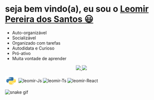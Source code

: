 # seja bem vindo(a), eu sou o  <a href="https://www.linkedin.com/in/leomir-pereira-dos-santos-441bb9248/">Leomir Pereira dos Santos 😃️</a>
 

- Auto-organizável
- Socializável 
- Organizado com tarefas
- Autodidata e Curioso
- Pró-ativo
- Muita vontade de aprender

<div align="center">
  <a href="https://github.com/leomir-pereira-dos-santos">
    <img height="150em" src="https://github-readme-stats.vercel.app/api?username=leomir-pereira-dos-santos&count_private=true&include_all_commits=true&show_icons=true&theme=darcula&hide_border=false&show_owner=true"/>
    <img height="150em" src="https://github-readme-stats.vercel.app/api/top-langs/?username=leomir-pereira-dos-santos&theme=darcula&hide_border=false&&layout=compact"/>
  </a>
</div>







<div style="display: inline_block"><br>
<img align="center" alt="leomir-Python" height="30" width="40" src="https://raw.githubusercontent.com/devicons/devicon/master/icons/python/python-original.svg">
  <img align="center" alt="leomir-Js" height="30" width="40" src="https://img.shields.io/badge/Flask-000000?style=for-the-badge&logo=flask&logoColor=white">
  <img align="center" alt="leomir-Ts" height="30" width="40" src="https://img.shields.io/badge/Django-092E20?style=for-the-badge&logo=django&logoColor=white">
  <img align="center" alt="leomir-React" height="30" width="40" src="https://img.shields.io/badge/MySQL-00000F?style=for-the-badge&logo=mysql&logoColor=white">
  
  
  
  
  ![snake gif](https://github.com/leomir-pereira-dos-santos/leomir-pereira-dos-santos/blob/output/github-contribution-grid-snake.svg)

